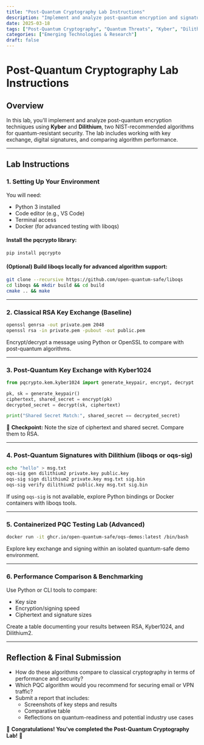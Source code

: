 ```yaml
---
title: "Post-Quantum Cryptography Lab Instructions"
description: "Implement and analyze post-quantum encryption and signature schemes using Kyber and Dilithium."
date: 2025-03-18
tags: ["Post-Quantum Cryptography", "Quantum Threats", "Kyber", "Dilithium"]
categories: ["Emerging Technologies & Research"]
draft: false
---
```


# Post-Quantum Cryptography Lab Instructions

## **Overview**
In this lab, you'll implement and analyze post-quantum encryption techniques using **Kyber** and **Dilithium**, two NIST-recommended algorithms for quantum-resistant security. The lab includes working with key exchange, digital signatures, and comparing algorithm performance.

---

## **Lab Instructions**

### **1. Setting Up Your Environment**
You will need:
- Python 3 installed
- Code editor (e.g., VS Code)
- Terminal access
- Docker (for advanced testing with liboqs)

#### **Install the pqcrypto library:**
```bash
pip install pqcrypto
```

#### **(Optional) Build liboqs locally for advanced algorithm support:**
```bash
git clone --recursive https://github.com/open-quantum-safe/liboqs
cd liboqs && mkdir build && cd build
cmake .. && make
```

---

### **2. Classical RSA Key Exchange (Baseline)**
```bash
openssl genrsa -out private.pem 2048
openssl rsa -in private.pem -pubout -out public.pem
```
Encrypt/decrypt a message using Python or OpenSSL to compare with post-quantum algorithms.

---

### **3. Post-Quantum Key Exchange with Kyber1024**
```python
from pqcrypto.kem.kyber1024 import generate_keypair, encrypt, decrypt

pk, sk = generate_keypair()
ciphertext, shared_secret = encrypt(pk)
decrypted_secret = decrypt(sk, ciphertext)

print("Shared Secret Match:", shared_secret == decrypted_secret)
```

📝 **Checkpoint:** Note the size of ciphertext and shared secret. Compare them to RSA.

---

### **4. Post-Quantum Signatures with Dilithium (liboqs or oqs-sig)**
```bash
echo "hello" > msg.txt
oqs-sig gen dilithium2 private.key public.key
oqs-sig sign dilithium2 private.key msg.txt sig.bin
oqs-sig verify dilithium2 public.key msg.txt sig.bin
```
If using `oqs-sig` is not available, explore Python bindings or Docker containers with liboqs tools.

---

### **5. Containerized PQC Testing Lab (Advanced)**
```bash
docker run -it ghcr.io/open-quantum-safe/oqs-demos:latest /bin/bash
```
Explore key exchange and signing within an isolated quantum-safe demo environment.

---

### **6. Performance Comparison & Benchmarking**
Use Python or CLI tools to compare:
- Key size
- Encryption/signing speed
- Ciphertext and signature sizes

Create a table documenting your results between RSA, Kyber1024, and Dilithium2.

---

## **Reflection & Final Submission**

- How do these algorithms compare to classical cryptography in terms of performance and security?
- Which PQC algorithm would you recommend for securing email or VPN traffic?
- Submit a report that includes:
  - Screenshots of key steps and results
  - Comparative table
  - Reflections on quantum-readiness and potential industry use cases

🚀 **Congratulations! You've completed the Post-Quantum Cryptography Lab!** 🚀
